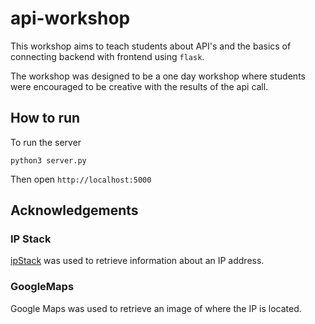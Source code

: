 # api-workshop

This workshop aims to teach students about API's and the basics of connecting backend with frontend using `flask`.

The workshop was designed to be a one day workshop where students were encouraged to be creative with the results of the api call. 

## How to run
To run the server
```
python3 server.py 
```
Then open `http://localhost:5000`

## Acknowledgements 
### IP Stack
[ipStack](https://ipstack.com/) was used to retrieve information about an IP address. 

### GoogleMaps 
Google Maps was used to retrieve an image of where the IP is located. 












